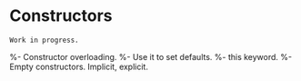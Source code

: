 # Constructors

```{warning}
Work in progress.
```

%- Constructor overloading.
%- Use it to set defaults.
%- this keyword.
%- Empty constructors. Implicit, explicit.

